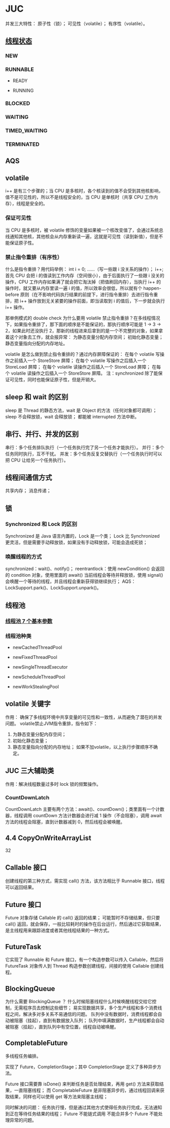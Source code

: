 # JUC

并发三大特性：
原子性（锁）；
可见性（volatile）；
有序性（volatile）。

## [线程状态](file:///N:/Java/Java/MyNotes/picture/%E7%BA%BF%E7%A8%8B%E7%8A%B6%E6%80%81.png)

### NEW

### RUNNABLE

- READY

- RUNNING

### BLOCKED

### WAITING

### TIMED_WAITING

### TERMINATED

## AQS

## volatile

i++ 是有三个步骤的；当 CPU 是多核时，各个核读到的值不会受到其他核影响，值不是可见性的，所以不是线程安全的，当 CPU 是单核时（共享 CPU 工作内存），线程是安全的。

### 保证可见性

当 CPU 是多核时，被 volatile 修饰的变量如果被一个核改变值了，会通过系统总线通知其他核，其他核会从内存重新读一遍，这就是可见性（读到新值），但是不能保证原子性。

### 禁止指令重排（有序性）

什么是指令重排？用代码举例：
int i = 0;
......（写一些跟 i 没关系的操作）；
i++;
首先 CPU 会把 i 的值读到工作内存（空间很小），由于后面执行了一些跟 i 没关的操作，CPU 工作内存如果满了就会把它淘汰掉（把值刷回内存），当执行 i++ 的操作时，就又要从内存里读一遍 i 的值，所以效率会很低，所以就有个 happen-before 原则（在不影响代码执行结果的前提下，进行指令重排）去进行指令重排，把 i++ 操作放到无关紧要的操作前面，即当读取到 i 的值后，下一步就会执行 i++ 操作。

那单例模式的 double check 为什么要用 volatile 禁止指令重排？在多线程情况下，如果指令重排了，那下面的顺序是不能保证的，那执行顺序可能是 1 -> 3 -> 2，如果此时还没执行 2，那新的线程进来后拿到的是一个不完整的对象，如果拿着这个对象去工作，就会报异常：
为静态变量分配内存空间；
初始化静态变量；
静态变量指向分配的内存地址。

volatile 是怎么做到禁止指令重排的？通过内存屏障保证的：
在每个 volatile 写操作之前插入一个 StoreStore 屏障；
在每个 volatile 写操作之后插入一个 StoreLoad 屏障；
在每个 volatile 读操作之后插入一个 StoreLoad 屏障；
在每个 volatile 读操作之后插入一个 StoreStore 屏障。
注：synchronized 除了能保证可见性，同时也能保证原子性，但是开销大。

## sleep 和 wait 的区别

sleep 是 Thread 的静态方法，wait 是 Object 的方法（任何对象都可调用）；
sleep 不会释放锁，wait 会释放锁；
都能被 interrupted 方法中断。

## 串行、并行、并发的区别

串行：多个任务排队执行（一个任务执行完了另一个任务才能执行）。
并行：多个任务同时执行，互不干扰。
并发：多个任务反复交替执行（一个任务执行时可以把 CPU 让给另一个任务执行）。

## 线程间通信方式

共享内存；
消息传递；

## 锁

### Synchronized 和 Lock 的区别

Synchronized 是 Java 语言内置的，Lock 是一个类；
Lock 比 Synchronized 更灵活，但是需要手动释放锁，如果没有手动释放锁，可能会造成死锁；

### 唤醒线程的方式

synchronized：wait()、notify()；
reentrantlock：使用 newCondition() 会返回的 condition 对象，使用里面的 await() 当前线程会等待并释放锁，使用 signal() 会唤醒一个等待的线程，并且线程会重新获得锁继续执行；
AQS：LockSupport.park()、LockSupport.unpark()。

## 线程池

### [线程池 7 个基本参数](file:///P:/Java/JUC/%E5%B0%9A%E7%A1%85%E8%B0%B7/%E7%AC%94%E8%AE%B0/%E5%88%86%E6%9E%90%E5%9B%BE/09-%E7%BA%BF%E7%A8%8B%E6%B1%A0%E4%B8%83%E4%B8%AA%E5%8F%82%E6%95%B0.png)

### 线程池种类

- newCachedThreadPool

- newFixedThreadPool

- newSingleThreadExecutor

- newScheduleThreadPool

- newWorkStealingPool

## volatile 关键字

作用：
确保了多线程环境中共享变量的可见性和一致性，从而避免了潜在的并发问题。
volatile禁止JVM指令重排，指令如下：
1. 为静态变量分配内存空间；
2. 初始化静态变量；
3. 静态变量指向分配的内存地址；
如果不加volatile，以上执行步骤顺序不确定。



## JUC 三大辅助类

作用：解决线程数量过多时 lock 锁的频繁操作。

### CountDownLatch

CountDownLatch 主要有两个方法：await()、countDown()；类里面有一个计数器，线程调用 countDown 方法计数器会进行减 1 操作（不会阻塞），调用 await 方法的线程会阻塞，直到计数器减到 0，然后线程会被唤醒。

## 4.4 CopyOnWriteArrayList

32

## Callable 接口

创建线程的第三种方式，需实现 call() 方法，该方法相比于 Runnable 接口，线程可以返回结果。

## Future 接口

Future 对象存储 Callable 的 call() 返回的结果；
可能暂时不存储结果，但只要 call() 返回，就会保存，一般比较耗时的操作在后台运行，然后通过它获取结果，是主线程用来跟踪进度或者其他线程结果的一种方式。

## FutureTask

它实现了 Runnable 和 Future 接口，有一个构造参数可以传入 Callable，然后将 FutureTask 对象传人到 Thread 构造参数创建线程，间接的使用 Callable 创建线程。

## BlockingQueue

为什么需要  BlockingQueue ？
什么时候阻塞线程什么时候唤醒线程交给它控制，无需程序员去控制这些细节；
易实现数据共享，多个生产线程和多个消费线程之间，解决多对多关系不易通信的问题。
队列中没有数据时，消费线程都会自动被阻塞（挂起），直到有数据放入队列；
队列中填满数据时，生产线程都会自动被阻塞（挂起），直到队列中有空位置，线程自动被唤醒。 

## CompletableFuture

多线程任务编排。

实现了 Future，CompletionStage；其中 CompletionStage 定义了多种异步方法。

Future 接口需要靠 isDone() 来判断任务是否处理结束，再用 get() 方法来获取结果，一直阻塞线程；
而 CompletableFuture 是非阻塞异步的，通过线程回调来获取结果，同样也可以使用 get 等方法来阻塞主线程；

同时解决的问题：
任务执行慢，但是通过其他方式使得任务执行完成，无法通知到正在等待任务结果的线程；
Future 不能链式调用
不能合并多个 Future
不能处理异常的问题。

